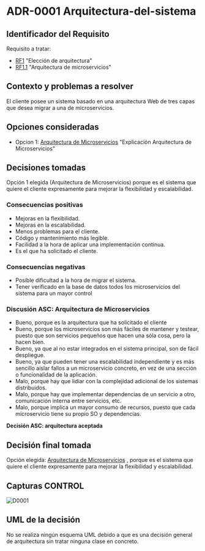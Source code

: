 # ADR-0001 Arquitectura-del-sistema

## Identificador del Requisito

Requisito a tratar: 
* [RF1](https://github.com/kikmar/DAS-GRUPO-8/blob/feature/Semana2/Semana%202/Requisitos/rf1.md) "Elección de arquitectura" 
* [RF1.1](https://github.com/kikmar/DAS-GRUPO-8/blob/feature/Semana2/Semana%202/Requisitos/rf1.1.md) "Arquitectura de microservicios"

## Contexto y problemas a resolver

El cliente posee un sistema basado en una arquitectura Web de tres capas que desea migrar a una de microservicios.

## Opciones consideradas

* Opcion 1: [Arquitectura de Microservicios](https://docs.microsoft.com/es-es/azure/architecture/guide/architecture-styles/microservices) "Explicación Arquitectura de Microservicios"

## Decisiones tomadas

Opción 1 elegida (Arquitectura de Microservicios) porque es el sistema que quiere el cliente expresamente para mejorar la flexibilidad y escalabilidad.


### Consecuencias positivas <!-- optional -->

* Mejoras en la flexibilidad.
* Mejoras en la escalabilidad.
* Menos problemas para el cliente.
* Código y mantenimiento más legible.
* Facilidad a la hora de aplicar una implementación continua.
* Es el que ha solicitado el cliente.


### Consecuencias negativas <!-- optional -->

* Posible dificultad a la hora de migrar el sistema.
* Tener verificado en la base de datos todos los microservicios del sistema para un mayor control

### Discusión ASC: Arquitectura de Microservicios

* Bueno, porque es la arquitectura que ha solicitado el cliente
* Bueno, porque los microservicios son más fáciles de mantener y testear, puesto que son servicios pequeños que hacen una sóla cosa, pero la hacen bien.
* Bueno, ya que al no estar integrados en el sistema principal, son de fácil despliegue.
* Bueno, ya que pueden tener una escalabilidad independiente y es más sencillo aislar fallos a un microservicio concreto, en vez de una sección o funcionalidad de la aplicación.
* Malo, porque hay que lidiar con la complejidad adicional de los sistemas distribuidos.
* Malo, porque hay que implementar dependencias de un servicio a otro, comunicación interna entre servicios, etc.
* Malo, porque implica un mayor consumo de recursos, puesto que cada microservicio tiene su propio SO y dependencias.

**Decisión ASC: arquitectura aceptada**

## Decisión final tomada

Opción elegida: [Arquitectura de Microservicios](https://docs.microsoft.com/es-es/azure/architecture/guide/architecture-styles/microservices) , porque es el sistema que quiere el cliente expresamente para mejorar la flexibilidad y escalabilidad.

## Capturas CONTROL 
![D0001](https://github.com/kikmar/DAS-GRUPO-8/blob/feature/Semana2.1/Semana%202/capturas%20admentor/D0001.jpg)

## UML de la decisión

No se realiza ningún esquema UML debido a que es una decisión general de arquitectura sin tratar ninguna clase en concreto.




